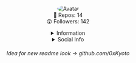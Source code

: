 <p align="center">
  <a>
<img src="https://media.discordapp.net/attachments/732298693658542141/736232295467450368/fweak3.gif" alt="Avatar" style="border-radius: 75%;">
  </a><br>
  📝  Repos: 14<br>
  😲  Followers: 142<br>
</p>

<details style='text-align: center;' align='center'>
  <summary> Information </summary>
  <p style="text-align: center;"align="center">Age: 16 </p></a>
  <p style="text-align: center;"align="center">Location: California, USA</p></a>
  <p style="text-align: center;"align="center">Doing school on my free-time 😎</p></a>
  <p style="text-align: center;"align="center">------------------------------------------------------------</p>
</details>

<details style='text-align: center;' align='center'>
  <summary>Social Info</summary>
  <a href="https://cracked.to/Fweak"><p style="text-align: center;"align="center"> Cracked </p></a>
  <a href="https://twitter.com/fweak1337"><p style="text-align: center;"align="center">Twitter</p></a>
  <a href="https://discord.com/users/723814215562821714"><p style="text-align: center;"align="center">Discord</p></a>
</details>

<h6 style='text-align: center;' align='center'> Idea for new readme look -> github.com/0xKyoto </h6>